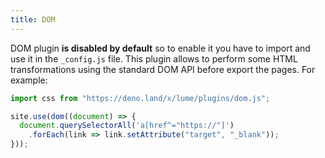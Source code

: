 ```yaml
---
title: DOM
---
```


DOM plugin **is disabled by default** so to enable it you have to import and use it in the `_config.js` file. This plugin allows to perform some HTML transformations using the standard DOM API before export the pages. For example:

```js
import css from "https://deno.land/x/lume/plugins/dom.js";

site.use(dom((document) => {
  document.querySelectorAll('a[href^="https://"]')
    .forEach(link => link.setAttribute("target", "_blank"));
}));
```